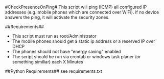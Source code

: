 #CheckPresenceOnPing#
This script will ping (ICMP) all configured IP addresses (e.g. mobile phones which are connected over WiFi). If no device answers the ping, it will activate the security zones.

##Requirements##
* This script must run as root/Administrator
* The mobile phones should get a static ip address or a reserved IP over DHCP
* The phones should not have "energy saving" enabled
* The script should be run via crontab or windows task planer (or something similiar) each X Minutes

##Python Requirements##
see requirements.txt